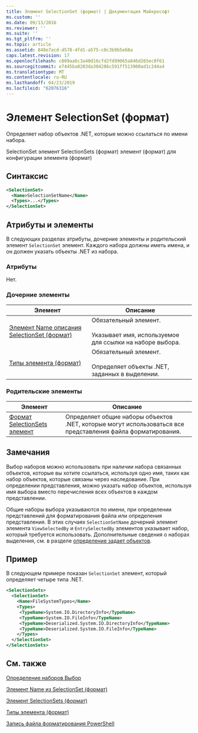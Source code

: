 ```yaml
---
title: Элемент SelectionSet (формат) | Документация Майкрософт
ms.custom: ''
ms.date: 09/13/2016
ms.reviewer: ''
ms.suite: ''
ms.tgt_pltfrm: ''
ms.topic: article
ms.assetid: 848e7acd-d578-4fd1-a575-c0c3b9b5e68a
caps.latest.revision: 17
ms.openlocfilehash: c809aa6c3a40d16cfd2fd99065a846d265ec0f61
ms.sourcegitcommit: e7445ba8203da304286c591ff513900ad1c244a4
ms.translationtype: MT
ms.contentlocale: ru-RU
ms.lasthandoff: 04/23/2019
ms.locfileid: "62076316"
---
```

# <a name="selectionset-element-format"></a>Элемент SelectionSet (формат)

Определяет набор объектов .NET, которые можно ссылаться по имени набора.

SelectionSet элемент SelectionSets (формат) элемент (формат) для конфигурации элемента (формат)

## <a name="syntax"></a>Синтаксис

```xml
<SelectionSet>
  <Name>SelectionSetName</Name>
  <Types>...</Types>
</SelectionSet>
```

## <a name="attributes-and-elements"></a>Атрибуты и элементы

В следующих разделах атрибуты, дочерние элементы и родительский элемент `SelectionSet` элемент. Каждого набора должны иметь имена, и он должен указать объекты .NET из набора.

### <a name="attributes"></a>Атрибуты

Нет.

### <a name="child-elements"></a>Дочерние элементы

|Элемент|Описание|
|-------------|-----------------|
|[Элемент Name описания SelectionSet (формат)](./name-element-for-selectionset-format.md)|Обязательный элемент.<br /><br /> Указывает имя, используемое для ссылки на наборе выбора.|
|[Типы элемента (формат)](./types-element-for-selectionset-format.md)|Обязательный элемент.<br /><br /> Определяет объекты .NET, заданных в выделении.|

### <a name="parent-elements"></a>Родительские элементы

|Элемент|Описание|
|-------------|-----------------|
|[Формат SelectionSets элемент](./selectionsets-element-format.md)|Определяет общие наборы объектов .NET, которые могут использоваться все представления файла форматирования.|

## <a name="remarks"></a>Замечания

Выбор наборов можно использовать при наличии набора связанных объектов, которые вы хотите ссылаться, используя одно имя, таких как набор объектов, которые связаны через наследование. При определении представления, можно указать набор объектов, используя имя выбора вместо перечисления всех объектов в каждом представлении.

Общие наборы выбора указываются по имени, при определении представлений для форматирования файла или определения представления. В этих случаях `SelectionSetName` дочерний элемент элемента `ViewSelectedBy` и `EntrySelectedBy` элементов указывает набор, который требуется использовать. Дополнительные сведения о наборах выделения, см. в разделе [определение задает объектов](./defining-selection-sets.md).

## <a name="example"></a>Пример

В следующем примере показан `SelectionSet` элемент, который определяет четыре типа .NET.

```xml
<SelectionSets>
  <SelectionSet>
    <Name>FileSystemTypes</Name>
    <Types>
     <TypeName>System.IO.DirectoryInfo</TypeName>
     <TypeName>System.IO.FileInfo</TypeName>
     <TypeName>Deserialized.System.IO.DirectoryInfo</TypeName>
     <TypeName>Deserialized.System.IO.FileInfo</TypeName>
    </Types>
  </SelectionSet>
</SelectionSets>
```

## <a name="see-also"></a>См. также

[Определение наборов Выбор](./defining-selection-sets.md)

[Элемент Name из SelectionSet (формат)](./name-element-for-selectionset-format.md)

[Элемент SelectionSets (формат)](./selectionsets-element-format.md)

[Типы элемента (формат)](./types-element-for-selectionset-format.md)

[Запись файла форматирования PowerShell](./writing-a-powershell-formatting-file.md)
